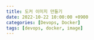 ```yaml
---
title: 도커 이미지 만들기
date: 2022-10-22 10:00:00 +0900
categories: [Devops, Docker]
tags: [devops, docker, image]
---
```





